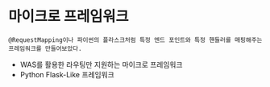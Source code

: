# 마이크로 프레임워크

`@RequestMapping이나 파이썬의 플라스크처럼 특정 엔드 포인트와 특정 핸들러를 매핑해주는 프레임워크를 만들어보았다.`

- WAS를 활용한 라우팅만 지원하는 마이크로 프레임워크
- Python Flask-Like 프레임워크